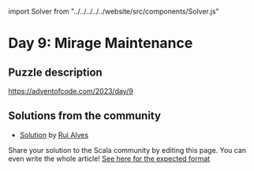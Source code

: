 import Solver from "../../../../../website/src/components/Solver.js"

# Day 9: Mirage Maintenance

## Puzzle description

https://adventofcode.com/2023/day/9

## Solutions from the community

- [Solution](https://github.com/xRuiAlves/advent-of-code-2023/blob/main/Day9.scala) by [Rui Alves](https://github.com/xRuiAlves/)

Share your solution to the Scala community by editing this page.
You can even write the whole article! [See here for the expected format](https://github.com/scalacenter/scala-advent-of-code/discussions/424)
